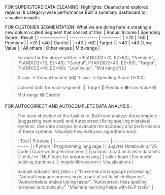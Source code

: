 FOR SUPERSTORE DATA CLEANING:
Highlights:
Cleaned and explored regional & category-wise performance
Built a summary dashboard to visualize insights

FOR CUSTOMER SEGMENTATION:
What we are doing here is creating a new column called Segment that consist of this:
| Annual Income | Spending Score | Result    |
| ------------- | -------------- | --------- |
| >70           | >60            | Premium   |
| >70           | <40            | Careful   |
| <40           | >60            | Target    |
| <40           | <40            | Low Value |
| All others    | Other values   | Mid-range |

> Formula for the above will be:
=IF(AND(D2>70, E2>60), "Premium",
 IF(AND(D2>70, E2<40), "Careful",
 IF(AND(D2<40, E2>60), "Target",
 IF(AND(D2<40, E2<40), "Low Value",
 "Mid-range"))))


> X-axis → Annual Income (k$)
> Y-axis → Spending Score (1–100)

> Colored dots for each segment:
🔴 Target
🔵 Premium
🟠 Low Value
🟢 Mid-range
🟣 Careful

FOR AUTOCORRECT AND AUTOCOMPLETE DATA ANALYSIS:-
>The main objective of this task is to:
Build and analyze Autocomplete (suggesting next word) and Autocorrect (fixing spelling mistakes) systems.
Use data analysis to evaluate the accuracy and performance of these systems.
Visualize how well your algorithms work.

>| Tool                        | Purpose                       |
| --------------------------- | ----------------------------- |
| Python                      | Programming language          |
| Jupyter Notebook or VS Code | Code writing environment      |
| pandas                      | Load and clean datasets       |
| nltk / re                   | NLP tools for preprocessing   |
| scikit-learn                | For model building (optional) |
| matplotlib/seaborn          | Visualizations                |

> Sample dataset:
text_data = [
    "I love natural language processing",
    "Natural language processing is a part of artificial intelligence",
    "Autocomplete makes typing faster",
    "Autocorrect fixes spelling mistakes automatically",
    "Machine learning helps with NLP tasks"
]







